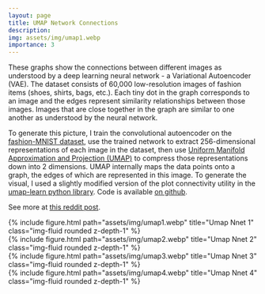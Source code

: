 ```yaml
---
layout: page
title: UMAP Network Connections
description: 
img: assets/img/umap1.webp
importance: 3
---
```

These graphs show the connections between different images as understood by a deep learning neural network - a Variational Autoencoder (VAE). The dataset consists of 60,000 low-resolution images of fashion items (shoes, shirts, bags, etc.). Each tiny dot in the graph corresponds to an image and the edges represent similarity relationships between those images. Images that are close together in the graph are similar to one another as understood by the neural network.

To generate this picture, I train the convolutional autoencoder on the [fashion-MNIST dataset](https://github.com/zalandoresearch/fashion-mnist), use the trained network to extract 256-dimensional representations of each image in the dataset, then use [Uniform Manifold Approximation and Projection (UMAP)](https://arxiv.org/abs/1802.03426) to compress those representations down into 2 dimensions. UMAP internally maps the data points onto a graph, the edges of which are represented in this image. To generate the visual, I used a slightly modified version of the plot connectivity utility in the [umap-learn python library](https://umap-learn.readthedocs.io/en/latest/). Code is available [on github](https://github.com/dhudsmith/nnet_umap).

See more at [this reddit post](https://www.reddit.com/r/dataisbeautiful/comments/m5z0db/connections_between_60000_images_as_understood_by/). 

<div class="row">
    <div class="col-sm-12 mt-3 mt-md-0">
        {% include figure.html path="assets/img/umap1.webp" title="Umap Nnet 1" class="img-fluid rounded z-depth-1" %}
    </div>
    <div class="col-sm-12 mt-3 mt-md-0">
        {% include figure.html path="assets/img/umap2.webp" title="Umap Nnet 2" class="img-fluid rounded z-depth-1" %}
    </div>
    <div class="col-sm-12 mt-3 mt-md-0">
        {% include figure.html path="assets/img/umap3.webp" title="Umap Nnet 3" class="img-fluid rounded z-depth-1" %}
    </div>
    <div class="col-sm-12 mt-3 mt-md-0">
        {% include figure.html path="assets/img/umap4.webp" title="Umap Nnet 4" class="img-fluid rounded z-depth-1" %}
    </div>
</div>


